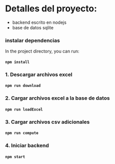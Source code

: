 # Detalles del proyecto:
- backend escrito en nodejs
- base de datos sqlite


### instalar dependencias

In the project directory, you can run:

#### `npm install`


### 1. Descargar archivos excel

#### `npm run download`

### 2. Cargar archivos excel a la base de datos

#### `npm run loadExcel`

### 3. Cargar archivos csv adicionales

#### `npm run compute`

### 4. Iniciar backend

#### `npm start`

